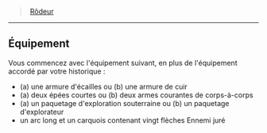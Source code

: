 ﻿---
!ClassEquipmentItem
Id: ranger_hd.md#Équipement
ParentLink: ranger_hd.md#rôdeur
Name: Équipement
ParentName: Rôdeur
NameLevel: 2
Attributes:
  Name: Équipement
  Markdown: >+
    ## <!--Name-->Équipement<!--/Name-->


    Vous commencez avec l'équipement suivant, en plus de l'équipement accordé par votre historique :


    * (a) une armure d'écailles ou (b) une armure de cuir

    * (a) deux épées courtes ou (b) deux armes courantes de corps-à-corps

    * (a) un paquetage d'exploration souterraine ou (b) un paquetage d'explorateur

    * un arc long et un carquois contenant vingt flèches Ennemi juré

AttributesDictionary: >+
  Name: Équipement

  Markdown: >+

    ## <!--Name-->Équipement<!--/Name-->





    Vous commencez avec l'équipement suivant, en plus de l'équipement accordé par votre historique :





    * (a) une armure d'écailles ou (b) une armure de cuir



    * (a) deux épées courtes ou (b) deux armes courantes de corps-à-corps



    * (a) un paquetage d'exploration souterraine ou (b) un paquetage d'explorateur



    * un arc long et un carquois contenant vingt flèches Ennemi juré



---
> [Rôdeur](hd_ranger.md)

---

## Équipement

Vous commencez avec l'équipement suivant, en plus de l'équipement accordé par votre historique :

* (a) une armure d'écailles ou (b) une armure de cuir
* (a) deux épées courtes ou (b) deux armes courantes de corps-à-corps
* (a) un paquetage d'exploration souterraine ou (b) un paquetage d'explorateur
* un arc long et un carquois contenant vingt flèches Ennemi juré

